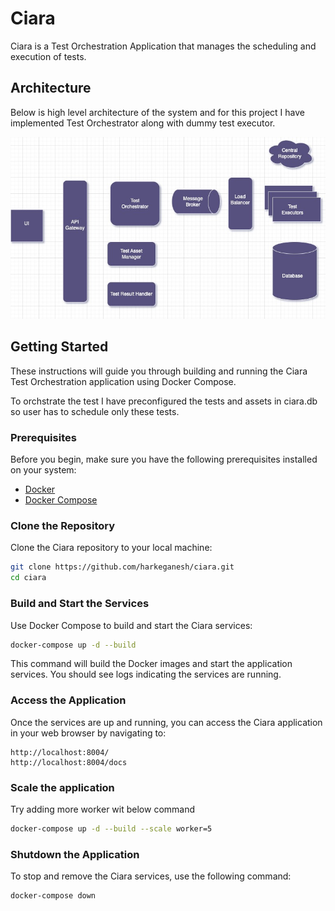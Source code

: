 # Ciara

Ciara is a Test Orchestration Application that manages the scheduling and execution of tests.

## Architecture
Below is high level architecture of the system and for this project I have implemented Test Orchestrator along with dummy test executor.

![Image Alt Text](system_diagram.jpg)


## Getting Started

These instructions will guide you through building and running the Ciara Test Orchestration application using Docker Compose.

To orchstrate the test I have preconfigured the tests and assets in ciara.db so user has to schedule only these tests.

### Prerequisites

Before you begin, make sure you have the following prerequisites installed on your system:

- [Docker](https://www.docker.com/get-started)
- [Docker Compose](https://docs.docker.com/compose/install/)

### Clone the Repository

Clone the Ciara repository to your local machine:

```bash
git clone https://github.com/harkeganesh/ciara.git
cd ciara
```

### Build and Start the Services
Use Docker Compose to build and start the Ciara services:
```bash
docker-compose up -d --build
```

This command will build the Docker images and start the application services. You should see logs indicating the services are running.

### Access the Application
Once the services are up and running, you can access the Ciara application in your web browser by navigating to:

```arduino
http://localhost:8004/
http://localhost:8004/docs

```

### Scale the application

Try adding more worker wit below command

```bash
docker-compose up -d --build --scale worker=5
```

### Shutdown the Application
To stop and remove the Ciara services, use the following command:
```bash
docker-compose down
```
